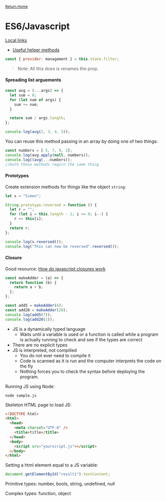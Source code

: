 <small>[Return Home](../../README.md)</small>

# ES6/Javascript

<u>Local links</u>

- [Useful helper methods](./helperMethods.md)

```javascript
const { provider: management } = this.state.filter;
```

> Note: All this does is renames the prop.

#### Spreading list arguements

```javascript
const avg = (...args) => {
  let sum = 0;
  for (let num of args) {
    sum += num;
  }

  return sum / args.length;
};

console.log(avg(2, 3, 4, 5));
```

You can reuse this method passing in an array by doing one of two things:

```javascript
const numbers = [ 5, 7, 9, 2];
console.log(avg.apply(null, numbers));
console.log((avg(...numbers));
//both these methods regurn the same thing
```

#### Prototypes

Create extension methods for things like the object `string`:

```javascript
let s = "Simon";

String.prototype.reversed = function () {
  let r = "";
  for (let i = this.length - 1; i >= 0; i--) {
    r += this[i];
  }
  return r;
};

console.log(s.reversed());
console.log("This can now be reversed".reversed());
```

#### Closure

Good resource: [How do javascript closures work](https://stackoverflow.com/questions/111102/how-do-javascript-closures-work")

```javascript
const makeAdder = (a) => {
  return function (b) {
    return a + b;
  };
};

const add5 = makeAdder(6);
const add20 = makeAdder(20);
console.log(add5(7));
console.log(add20(1));
```

- JS is a dynamically typed language
  - Waits until a variable is used or a function is called while a program is actually running to check and see if the types are correct
- There are no explicit types
- JS is interpreted, not compilled
  - You do not ever need to compile it
  - Code is scanned as it is run and the computer interprets the code on the fly
  - Nothing forces you to check the syntax before deploying the program.

Running JS using Node:

```shell
node sample.js
```

Skeleton HTML page to load JS:

```html
<!DOCTYPE html>
<html>
  <head>
    <meta charset="UTF-8" />
    <title>title</title>
  </head>
  <body>
    <script src="yourscript.js"></script>
  </body>
</html>
```

Setting a html element equal to a JS variable:

```javascript
document.getElementById("result1").textContent;
```

Primitive types: number, bools, string, undefined, null

Complex types: function, object
